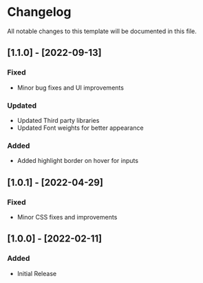 # Changelog

All notable changes to this template will be documented in this file.

## [1.1.0] - [2022-09-13]

### Fixed

- Minor bug fixes and UI improvements

### Updated

- Updated Third party libraries
- Updated Font weights for better appearance

### Added

- Added highlight border on hover for inputs

## [1.0.1] - [2022-04-29]

### Fixed

- Minor CSS fixes and improvements

## [1.0.0] - [2022-02-11]

### Added

- Initial Release
